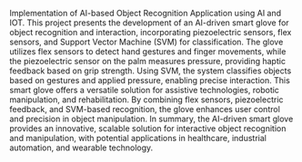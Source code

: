 Implementation of AI-based Object Recognition Application using AI and IOT.
This project presents the development of an AI-driven smart glove for object recognition and interaction, incorporating piezoelectric sensors, flex sensors, and Support Vector Machine (SVM) for classification. The glove utilizes flex sensors to detect hand gestures and finger movements, while the piezoelectric sensor on the palm measures pressure, providing haptic feedback based on grip strength.
Using SVM, the system classifies objects based on gestures and applied pressure, enabling precise interaction. 
This smart glove offers a versatile solution for assistive technologies, robotic manipulation, and rehabilitation. By combining flex sensors, piezoelectric feedback, and SVM-based recognition, the glove enhances user control and precision in object manipulation.
In summary, the AI-driven smart glove provides an innovative, scalable solution for interactive object recognition and manipulation, with potential applications in healthcare, industrial automation, and wearable technology. 

